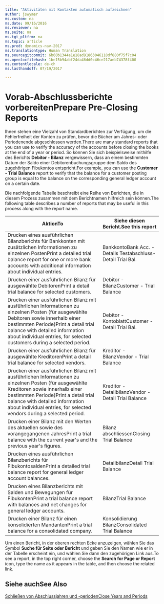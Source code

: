 ```yaml
---
title: "Aktivitäten mit Kontakten automatisch aufzeichnen"
author: jswymer
ms.custom: na
ms.date: 09/16/2016
ms.reviewer: na
ms.suite: na
ms.tgt_pltfrm: na
ms.topic: article
ms.prod: dynamics-nav-2017
ms.translationtype: Human Translation
ms.sourcegitcommit: 6b60b1344a1e18ad91863046110df880f75f7c04
ms.openlocfilehash: 1be15b94abf24da46dd0c46ce217aeb74378f400
ms.contentlocale: de-ch
ms.lasthandoff: 07/19/2017

---
```

# <a name="prepare-pre-closing-reports"></a><span data-ttu-id="3b7d1-102">Vorab-Abschlussberichte vorbereiten</span><span class="sxs-lookup"><span data-stu-id="3b7d1-102">Prepare Pre-Closing Reports</span></span>
<span data-ttu-id="3b7d1-103">Ihnen stehen eine Vielzahl von Standardberichten zur Verfügung, um die Fehlerfreiheit der Konten zu prüfen, bevor die Bücher am Jahres- oder Periodenende abgeschlossen werden.</span><span class="sxs-lookup"><span data-stu-id="3b7d1-103">There are many standard reports that you can use to verify the accuracy of the accounts before closing the books at the end of a year or period.</span></span> <span data-ttu-id="3b7d1-104">So können Sie sich beispielsweise mithilfe des Berichts **Debitor - Bilanz** vergewissern, dass an einem bestimmten Datum der Saldo einer Debitorenbuchungsgruppe dem Saldo des zugehörigen Fibukontos entspricht.</span><span class="sxs-lookup"><span data-stu-id="3b7d1-104">For example, you can use the **Customer - Trial Balance** report to verify that the balance for a customer posting group is equal to the balance on the corresponding general ledger account on a certain date.</span></span>

<span data-ttu-id="3b7d1-105">Die nachfolgende Tabelle beschreibt eine Reihe von Berichten, die in diesem Prozess zusammen mit dem Berichtnamen hilfreich sein können.</span><span class="sxs-lookup"><span data-stu-id="3b7d1-105">The following table describes a number of reports that may be useful in this process along with the report name.</span></span>

|<span data-ttu-id="3b7d1-106">Aktion</span><span class="sxs-lookup"><span data-stu-id="3b7d1-106">To</span></span>     |<span data-ttu-id="3b7d1-107">Siehe diesen Bericht.</span><span class="sxs-lookup"><span data-stu-id="3b7d1-107">See this report</span></span>       |
|-------|----------------------|
|<span data-ttu-id="3b7d1-108">Drucken eines ausführlichen Bilanzberichts für Bankkonten mit zusätzlichen Informationen zu einzelnen Posten</span><span class="sxs-lookup"><span data-stu-id="3b7d1-108">Print a detailed trial balance report for one or more bank accounts with additional information about individual entries.</span></span>|<span data-ttu-id="3b7d1-109">Bankkonto</span><span class="sxs-lookup"><span data-stu-id="3b7d1-109">Bank Acc.</span></span> <span data-ttu-id="3b7d1-110">- Details Testabschluss</span><span class="sxs-lookup"><span data-stu-id="3b7d1-110">- Detail Trial Bal.</span></span>|
|<span data-ttu-id="3b7d1-111">Drucken einer ausführlichen Bilanz für ausgewählte Debitoren</span><span class="sxs-lookup"><span data-stu-id="3b7d1-111">Print a detail trial balance for selected customers.</span></span>|<span data-ttu-id="3b7d1-112">Debitor - Bilanz</span><span class="sxs-lookup"><span data-stu-id="3b7d1-112">Customer - Trial Balance</span></span>|
|<span data-ttu-id="3b7d1-113">Drucken einer ausführlichen Bilanz mit ausführlichen Informationen zu einzelnen Posten (für ausgewählte Debitoren sowie innerhalb einer bestimmten Periode)</span><span class="sxs-lookup"><span data-stu-id="3b7d1-113">Print a detail trial balance with detailed information about individual entries, for selected customers during a selected period.</span></span>|<span data-ttu-id="3b7d1-114">Debitor - Kontoblatt</span><span class="sxs-lookup"><span data-stu-id="3b7d1-114">Customer - Detail Trial Bal.</span></span>|
|<span data-ttu-id="3b7d1-115">Drucken einer ausführlichen Bilanz für ausgewählte Kreditoren</span><span class="sxs-lookup"><span data-stu-id="3b7d1-115">Print a detail trial balance for selected vendors.</span></span>|<span data-ttu-id="3b7d1-116">Kreditor - Bilanz</span><span class="sxs-lookup"><span data-stu-id="3b7d1-116">Vendor - Trial Balance</span></span>|
|<span data-ttu-id="3b7d1-117">Drucken einer ausführlichen Bilanz mit ausführlichen Informationen zu einzelnen Posten (für ausgewählte Kreditoren sowie innerhalb einer bestimmten Periode)</span><span class="sxs-lookup"><span data-stu-id="3b7d1-117">Print a detail trial balance with detailed information about individual entries, for selected vendors during a selected period.</span></span>|<span data-ttu-id="3b7d1-118">Kreditor - Detailbilanz</span><span class="sxs-lookup"><span data-stu-id="3b7d1-118">Vendor - Detail Trial Balance</span></span>|
|<span data-ttu-id="3b7d1-119">Drucken einer Bilanz mit den Werten des aktuellen sowie des vorangegangenen Jahres</span><span class="sxs-lookup"><span data-stu-id="3b7d1-119">Print a trial balance with the current year's and the previous year's figures.</span></span>|<span data-ttu-id="3b7d1-120">Bilanz abschliessen</span><span class="sxs-lookup"><span data-stu-id="3b7d1-120">Closing Trial Balance</span></span>|
|<span data-ttu-id="3b7d1-121">Drucken eines ausführlichen Bilanzberichts für Fibukontosalden</span><span class="sxs-lookup"><span data-stu-id="3b7d1-121">Print a detailed trial balance report for general ledger account balances.</span></span>|<span data-ttu-id="3b7d1-122">Detailbilanz</span><span class="sxs-lookup"><span data-stu-id="3b7d1-122">Detail Trial Balance</span></span>|
|<span data-ttu-id="3b7d1-123">Drucken eines Bilanzberichts mit Salden und Bewegungen für Fibukonten</span><span class="sxs-lookup"><span data-stu-id="3b7d1-123">Print a trial balance report with balances and net changes for general ledger accounts.</span></span>|<span data-ttu-id="3b7d1-124">Bilanz</span><span class="sxs-lookup"><span data-stu-id="3b7d1-124">Trial Balance</span></span>|
|<span data-ttu-id="3b7d1-125">Drucken einer Bilanz für einen konsolidierten Mandanten</span><span class="sxs-lookup"><span data-stu-id="3b7d1-125">Print a trial balance for a consolidated company.</span></span>|<span data-ttu-id="3b7d1-126">Konsolidierung Bilanz</span><span class="sxs-lookup"><span data-stu-id="3b7d1-126">Consolidated Trial Balance</span></span>|
<span data-ttu-id="3b7d1-127">Um einen Bericht, in der oberen rechten Ecke anzuzeigen, wählen Sie das Symbol **Suche für Seite oder Bericht** und geben Sie den Namen wie er in der Tabelle erscheint ein, und wählen Sie dann den zugehörigen Link aus.</span><span class="sxs-lookup"><span data-stu-id="3b7d1-127">To see a report, in the top right corner, choose the **Search for Page or Report** icon, type the name as it appears in the table, and then choose the related link.</span></span>

## <a name="see-also"></a><span data-ttu-id="3b7d1-128">Siehe auch</span><span class="sxs-lookup"><span data-stu-id="3b7d1-128">See Also</span></span>
[<span data-ttu-id="3b7d1-129">Schließen von Abschlussjahren und -perioden</span><span class="sxs-lookup"><span data-stu-id="3b7d1-129">Close Years and Periods</span></span>](year-close-years-periods.md)

